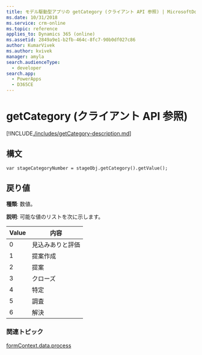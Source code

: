 ```yaml
---
title: モデル駆動型アプリの getCategory (クライアント API 参照) | MicrosoftDocs
ms.date: 10/31/2018
ms.service: crm-online
ms.topic: reference
applies_to: Dynamics 365 (online)
ms.assetid: 2849a9e1-b2fb-464c-8fc7-90b0df027c86
author: KumarVivek
ms.author: kvivek
manager: amyla
search.audienceType:
  - developer
search.app:
  - PowerApps
  - D365CE
---
```

# <a name="getcategory-client-api-reference"></a>getCategory (クライアント API 参照)



[!INCLUDE[./includes/getCategory-description.md](./includes/getCategory-description.md)]

## <a name="syntax"></a>構文

`var stageCategoryNumber = stageObj.getCategory().getValue();`

## <a name="return-value"></a>戻り値

**種類**: 数値。 

**説明**: 可能な値のリストを次に示します。

|Value |内容|
|--|--|
|0|見込みありと評価|
|1|提案作成|
|2|提案|
|3|クローズ|
|4|特定|
|5|調査|
|6|解決|

### <a name="related-topics"></a>関連トピック

[formContext.data.process](../../formContext-data-process.md)
 


